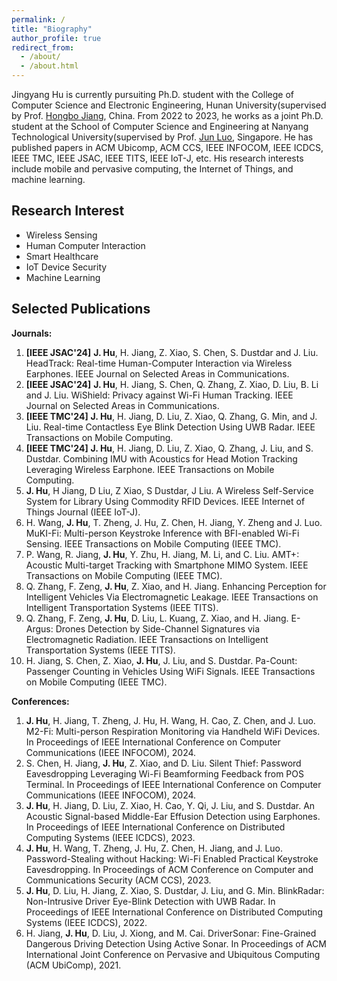```yaml
---
permalink: /
title: "Biography"
author_profile: true
redirect_from: 
  - /about/
  - /about.html
---
```


Jingyang Hu is currently pursuiting Ph.D. student with the College of Computer Science and Electronic Engineering, Hunan University(supervised by Prof. [Hongbo Jiang](https://hongbojiang2004.github.io/en/), China. From 2022 to 2023, he works as a joint Ph.D. student at the School of Computer Science and Engineering at Nanyang Technological University(supervised by Prof. [Jun Luo](https://personal.ntu.edu.sg/junluo/), Singapore. He has published papers in ACM Ubicomp, ACM CCS, IEEE INFOCOM, IEEE ICDCS, IEEE TMC, IEEE JSAC, IEEE TITS, IEEE IoT-J, etc. His research interests include mobile and pervasive computing, the Internet of Things, and machine learning.

Research Interest
------
* Wireless Sensing
* Human Computer Interaction
* Smart Healthcare
* IoT Device Security
* Machine Learning

Selected Publications
------
**Journals:**

1. **[IEEE JSAC'24]** **J. Hu**, H. Jiang, Z. Xiao, S. Chen, S. Dustdar and J. Liu. HeadTrack: Real-time Human-Computer Interaction via Wireless Earphones. IEEE Journal on Selected Areas in Communications. 
2. **[IEEE JSAC'24]** **J. Hu**, H. Jiang, S. Chen, Q. Zhang, Z. Xiao, D. Liu, B. Li and J. Liu. WiShield: Privacy against Wi-Fi Human Tracking. IEEE Journal on Selected Areas in Communications.
3. **[IEEE TMC'24]** **J. Hu**, H. Jiang, D. Liu, Z. Xiao, Q. Zhang, G. Min, and J. Liu. Real-time Contactless Eye Blink Detection Using UWB Radar. IEEE Transactions on Mobile Computing. 
4. **[IEEE TMC'24]** **J. Hu**, H. Jiang, D. Liu, Z. Xiao, Q. Zhang, J. Liu, and S. Dustdar. Combining IMU with Acoustics for Head Motion Tracking Leveraging Wireless Earphone. IEEE Transactions on Mobile Computing. 
5. **J. Hu**, H Jiang, D Liu, Z Xiao, S Dustdar, J Liu. A Wireless Self-Service System for Library Using Commodity RFID Devices. IEEE Internet of Things Journal (IEEE IoT-J).
6. H. Wang, **J. Hu**, T. Zheng, J. Hu, Z. Chen, H. Jiang, Y. Zheng and J. Luo. MuKI-Fi: Multi-person Keystroke Inference with BFI-enabled Wi-Fi Sensing. IEEE Transactions on Mobile Computing (IEEE TMC).
7. P. Wang, R. Jiang, **J. Hu**, Y. Zhu, H. Jiang, M. Li, and C. Liu. AMT+: Acoustic Multi-target Tracking with Smartphone MIMO System. IEEE Transactions on Mobile Computing (IEEE TMC).
8. Q. Zhang, F. Zeng, **J. Hu**, Z. Xiao, and H. Jiang. Enhancing Perception for Intelligent Vehicles Via Electromagnetic Leakage. IEEE Transactions on Intelligent Transportation Systems (IEEE TITS).
9. Q. Zhang, F. Zeng, **J. Hu**, D. Liu, L. Kuang, Z. Xiao, and H. Jiang. E-Argus: Drones Detection by Side-Channel Signatures via Electromagnetic Radiation. IEEE Transactions on Intelligent Transportation Systems (IEEE TITS).
10. H. Jiang, S. Chen, Z. Xiao, **J. Hu**, J. Liu, and S. Dustdar. Pa-Count: Passenger Counting in Vehicles Using WiFi Signals. IEEE Transactions on Mobile Computing (IEEE TMC). 



**Conferences:**

1. **J. Hu**, H. Jiang, T. Zheng, J. Hu, H. Wang, H. Cao, Z. Chen, and J. Luo. M2-Fi: Multi-person Respiration Monitoring via Handheld WiFi Devices. In Proceedings of IEEE International Conference on Computer Communications (IEEE INFOCOM), 2024.
2. S. Chen, H. Jiang, **J. Hu**, Z. Xiao, and D. Liu. Silent Thief: Password Eavesdropping Leveraging Wi-Fi Beamforming Feedback from POS Terminal. In Proceedings of IEEE International Conference on Computer Communications (IEEE INFOCOM), 2024.
3. **J. Hu**, H. Jiang, D. Liu, Z. Xiao, H. Cao, Y. Qi, J. Liu, and S. Dustdar. An Acoustic Signal-based Middle-Ear Effusion Detection using Earphones. In Proceedings of IEEE International Conference on Distributed Computing Systems (IEEE ICDCS), 2023.
4. **J. Hu**, H. Wang, T. Zheng, J. Hu, Z. Chen, H. Jiang, and J. Luo. Password-Stealing without Hacking: Wi-Fi Enabled Practical Keystroke Eavesdropping. In Proceedings of ACM Conference on Computer and Communications Security (ACM CCS), 2023.
5. **J. Hu**, D. Liu, H. Jiang, Z. Xiao, S. Dustdar, J. Liu, and G. Min. BlinkRadar: Non-Intrusive Driver Eye-Blink Detection with UWB Radar. In Proceedings of IEEE International Conference on Distributed Computing Systems (IEEE ICDCS), 2022.
6. H. Jiang, **J. Hu**, D. Liu, J. Xiong, and M. Cai. DriverSonar: Fine-Grained Dangerous Driving Detection Using Active Sonar. In Proceedings of ACM International Joint Conference on Pervasive and Ubiquitous Computing (ACM UbiComp), 2021.
